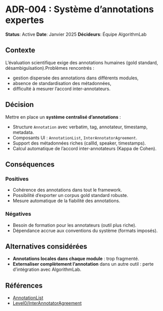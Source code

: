 ﻿
# ADR-004 : Système d’annotations expertes

**Status**: Active
**Date**: Janvier 2025
**Décideurs**: Équipe AlgorithmLab

## Contexte

L’évaluation scientifique exige des annotations humaines (gold standard, désambiguïsation).Problèmes rencontrés :

- gestion dispersée des annotations dans différents modules,
- absence de standardisation des métadonnées,
- difficulté à mesurer l’accord inter-annotateurs.

## Décision

Mettre en place un **système centralisé d’annotations** :

- Structure `Annotation` avec verbatim, tag, annotateur, timestamp, metadata.
- Composants UI : `AnnotationList`, `InterAnnotatorAgreement`.
- Support des métadonnées riches (callId, speaker, timestamps).
- Calcul automatique de l’accord inter-annotateurs (Kappa de Cohen).

## Conséquences

### Positives

- Cohérence des annotations dans tout le framework.
- Possibilité d’exporter un corpus gold standard robuste.
- Mesure automatique de la fiabilité des annotations.

### Négatives

- Besoin de formation pour les annotateurs (outil plus riche).
- Dépendance accrue aux conventions du système (formats imposés).

## Alternatives considérées

- **Annotations locales dans chaque module** : trop fragmenté.
- **Externaliser complètement l’annotation** dans un autre outil : perte d’intégration avec AlgorithmLab.

## Références

- [AnnotationList](../04-API-REFERENCE/components/annotation-list.md)
- [Level0/InterAnnotatorAgreement](../04-API-REFERENCE/components/inter-annotator-agreement.md)
